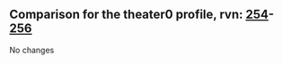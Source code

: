 ## Comparison for the theater0 profile, rvn: [254](https://github.com/PRO100KatYT/FortniteProfileRevisions/tree/main/profiles/theater0/254%20theater0.json)-[256](https://github.com/PRO100KatYT/FortniteProfileRevisions/tree/main/profiles/theater0/256%20theater0.json)

No changes
